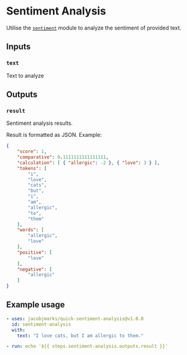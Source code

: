 # Sentiment Analysis

Utilise the [`sentiment`](https://www.npmjs.com/package/sentiment) module to analyze the sentiment of provided text.

## Inputs

### `text`

Text to analyze

## Outputs

### `result`

Sentiment analysis results.

Result is formatted as JSON. Example:

``` json
{
    "score": 1,
    "comparative": 0.1111111111111111,
    "calculation": [ { "allergic": -2 }, { "love": 3 } ],
    "tokens": [
        "i",
        "love",
        "cats",
        "but",
        "i",
        "am",
        "allergic",
        "to",
        "them"
    ],
    "words": [
        "allergic",
        "love"
    ],
    "positive": [
        "love"
    ],
    "negative": [
        "allergic"
    ]
}
```

## Example usage

``` yaml
- uses: jacobjmarks/quick-sentiment-analysis@v1.0.0
  id: sentiment-analysis
  with:
    text: "I love cats, but I am allergic to them."

- run: echo '${{ steps.sentiment-analysis.outputs.result }}'
```
